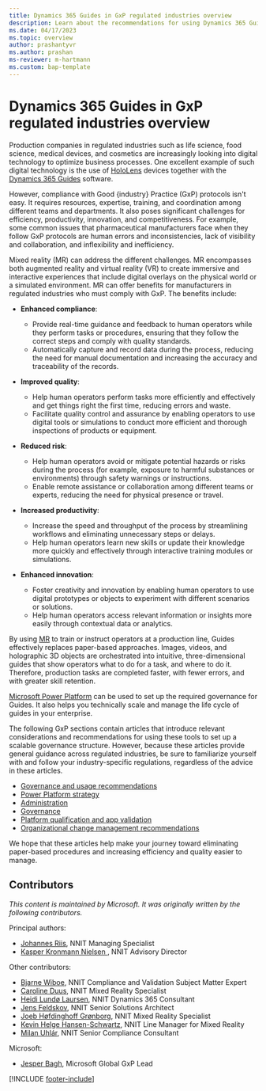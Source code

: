 ```yaml
---
title: Dynamics 365 Guides in GxP regulated industries overview
description: Learn about the recommendations for using Dynamics 365 Guides in a regulated industry.
ms.date: 04/17/2023
ms.topic: overview
author: prashantyvr
ms.author: prashan
ms-reviewer: m-hartmann
ms.custom: bap-template
---
```


# Dynamics 365 Guides in GxP regulated industries overview

Production companies in regulated industries such as life science, food science, medical devices, and cosmetics are increasingly looking into digital technology to optimize business processes. One excellent example of such digital technology is the use of [HoloLens](/hololens) devices together with the [Dynamics 365 Guides](../overview.md) software.

However, compliance with Good \{industry\} Practice (GxP) protocols isn't easy. It requires resources, expertise, training, and coordination among different teams and departments. It also poses significant challenges for efficiency, productivity, innovation, and competitiveness. For example, some common issues that pharmaceutical manufacturers face when they follow GxP protocols are human errors and inconsistencies, lack of visibility and collaboration, and inflexibility and inefficiency.

Mixed reality (MR) can address the different challenges. MR encompasses both augmented reality and virtual reality (VR) to create immersive and interactive experiences that include digital overlays on the physical world or a simulated environment. MR can offer benefits for manufacturers in regulated industries who must comply with GxP. The benefits include:

- **Enhanced compliance**:

    - Provide real-time guidance and feedback to human operators while they perform tasks or procedures, ensuring that they follow the correct steps and comply with quality standards.
    - Automatically capture and record data during the process, reducing the need for manual documentation and increasing the accuracy and traceability of the records.

- **Improved quality**:

    - Help human operators perform tasks more efficiently and effectively and get things right the first time, reducing errors and waste.
    - Facilitate quality control and assurance by enabling operators to use digital tools or simulations to conduct more efficient and thorough inspections of products or equipment.

- **Reduced risk**:

    - Help human operators avoid or mitigate potential hazards or risks during the process (for example, exposure to harmful substances or environments) through safety warnings or instructions.
    - Enable remote assistance or collaboration among different teams or experts, reducing the need for physical presence or travel.

- **Increased productivity**:

    - Increase the speed and throughput of the process by streamlining workflows and eliminating unnecessary steps or delays.
    - Help human operators learn new skills or update their knowledge more quickly and effectively through interactive training modules or simulations.

- **Enhanced innovation**:

    - Foster creativity and innovation by enabling human operators to use digital prototypes or objects to experiment with different scenarios or solutions.
    - Help human operators access relevant information or insights more easily through contextual data or analytics.

By using [MR](/training/modules/intro-to-mixed-reality) to train or instruct operators at a production line, Guides effectively replaces paper-based approaches. Images, videos, and holographic 3D objects are orchestrated into intuitive, three-dimensional guides that show operators what to do for a task, and where to do it. Therefore, production tasks are completed faster, with fewer errors, and with greater skill retention.

[Microsoft Power Platform](https://powerplatform.microsoft.com/what-is-power-platform/) can be used to set up the required governance for Guides. It also helps you technically scale and manage the life cycle of guides in your enterprise.

The following GxP sections contain articles that introduce relevant considerations and recommendations for using these tools to set up a scalable governance structure. However, because these articles provide general guidance across regulated industries, be sure to familiarize yourself with and follow your industry-specific regulations, regardless of the advice in these articles.

- [Governance and usage recommendations](govern-guides-through-power-platform-environments-and-power-apps.md)
- [Power Platform strategy](strategy-for-existing-power-platform-engagement-and-guides-deployment.md)
- [Administration](administration.md)
- [Governance](anchor-guides-content-through-qr-codes-and-embed-deep-links.md)
- [Platform qualification and app validation](platform-qualification-app-validation.md)
- [Organizational change management recommendations](recommendations-org-change-management.md)

We hope that these articles help make your journey toward eliminating paper-based procedures and increasing efficiency and quality easier to manage.

## Contributors

*This content is maintained by Microsoft. It was originally written by the following contributors.*

Principal authors:

- [Johannes Riis](https://www.linkedin.com/in/johannesriis/), NNIT Managing Specialist
- [Kasper Kronmann Nielsen ](https://www.linkedin.com/in/kasperkronmannnielsen/), NNIT Advisory Director

Other contributors:

- [Bjarne Wiboe](https://www.linkedin.com/in/bjarne-wiboe-302b041/), NNIT Compliance and Validation Subject Matter Expert
- [Caroline Duus](https://www.linkedin.com/in/caroline-duus-23041a124/), NNIT Mixed Reality Specialist
- [Heidi Lundø Laursen](https://www.linkedin.com/in/heidi-lund%C3%B8-laursen-139032150/), NNIT Dynamics 365 Consultant
- [Jens Feldskov](https://www.linkedin.com/in/jens-feldskov/), NNIT Senior Solutions Architect
- [Joeb Høfdinghoff Grønborg](https://www.linkedin.com/in/joeb-h%C3%B8fdinghoff-gr%C3%B8nborg-b7429333/), NNIT Mixed Reality Specialist
- [Kevin Helge Hansen-Schwartz](https://www.linkedin.com/in/kevinhhschwartz/), NNIT Line Manager for Mixed Reality
- [Milan Uhlár](https://www.linkedin.com/in/milan-uhl%C3%A1r-56341246/), NNIT Senior Compliance Consultant

Microsoft:

- [Jesper Bagh](https://www.linkedin.com/in/jesperbagh/), Microsoft Global GxP Lead

[!INCLUDE [footer-include](../../includes/footer-banner.md)]
